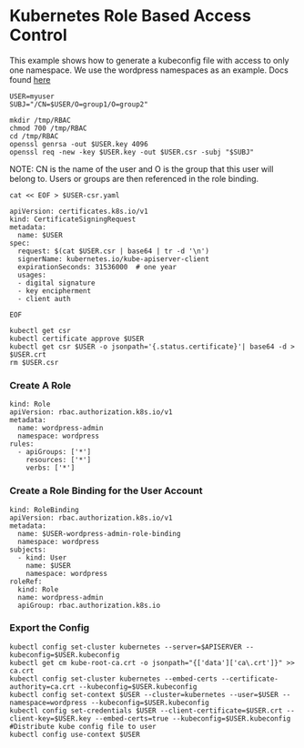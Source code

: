 # Kubernetes Role Based Access Control
This example shows how to generate a kubeconfig file with access to only one namespace. We use the wordpress namespaces as an example.
Docs found [here](https://kubernetes.io/docs/reference/access-authn-authz/certificate-signing-requests/#normal-user)

```
USER=myuser
SUBJ="/CN=$USER/O=group1/O=group2"

mkdir /tmp/RBAC
chmod 700 /tmp/RBAC
cd /tmp/RBAC
openssl genrsa -out $USER.key 4096
openssl req -new -key $USER.key -out $USER.csr -subj "$SUBJ"
```
NOTE: CN is the name of the user and O is the group that this user will belong to. Users or groups are then referenced in the role binding.


```
cat << EOF > $USER-csr.yaml

apiVersion: certificates.k8s.io/v1
kind: CertificateSigningRequest
metadata:
  name: $USER
spec:
  request: $(cat $USER.csr | base64 | tr -d '\n')
  signerName: kubernetes.io/kube-apiserver-client
  expirationSeconds: 31536000  # one year
  usages:
  - digital signature
  - key encipherment
  - client auth

EOF
```

```
kubectl get csr
kubectl certificate approve $USER
kubectl get csr $USER -o jsonpath='{.status.certificate}'| base64 -d > $USER.crt
rm $USER.csr
```

### Create A Role
```
kind: Role
apiVersion: rbac.authorization.k8s.io/v1
metadata:
  name: wordpress-admin
  namespace: wordpress
rules:
  - apiGroups: ['*']
    resources: ['*']
    verbs: ['*']
```
### Create a Role Binding for the User Account
```
kind: RoleBinding
apiVersion: rbac.authorization.k8s.io/v1
metadata:
  name: $USER-wordpress-admin-role-binding
  namespace: wordpress
subjects:
  - kind: User
    name: $USER
    namespace: wordpress
roleRef:
  kind: Role
  name: wordpress-admin
  apiGroup: rbac.authorization.k8s.io
```
### Export the Config
```
kubectl config set-cluster kubernetes --server=$APISERVER --kubeconfig=$USER.kubeconfig
kubectl get cm kube-root-ca.crt -o jsonpath="{['data']['ca\.crt']}" >> ca.crt
kubectl config set-cluster kubernetes --embed-certs --certificate-authority=ca.crt --kubeconfig=$USER.kubeconfig
kubectl config set-context $USER --cluster=kubernetes --user=$USER --namespace=wordpress --kubeconfig=$USER.kubeconfig
kubectl config set-credentials $USER --client-certificate=$USER.crt --client-key=$USER.key --embed-certs=true --kubeconfig=$USER.kubeconfig
#Distribute kube config file to user
kubectl config use-context $USER
```
